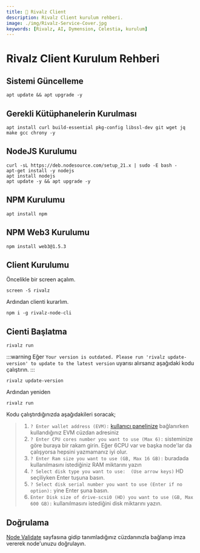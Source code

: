 ```yaml
---
title: 💾 Rivalz Client
description: Rivalz Client kurulum rehberi.
image: ./img/Rivalz-Service-Cover.jpg
keywords: [Rivalz, AI, Dymension, Celestia, kurulum]
---
```


# Rivalz Client Kurulum Rehberi

## Sistemi Güncelleme
```shell
apt update && apt upgrade -y
```

## Gerekli Kütüphanelerin Kurulması
```shell
apt install curl build-essential pkg-config libssl-dev git wget jq make gcc chrony -y
```

## NodeJS Kurulumu

```shell
curl -sL https://deb.nodesource.com/setup_21.x | sudo -E bash -
apt-get install -y nodejs
apt install nodejs 
apt update -y && apt upgrade -y
```

## NPM Kurulumu
```shell
apt install npm
```

## NPM Web3 Kurulumu
```shell
npm install web3@1.5.3
```

## Client Kurulumu
Öncelikle bir screen açalım.
```shell
screen -S rivalz
```
Ardından clienti kurarlım.
```shell
npm i -g rivalz-node-cli
```

## Cienti Başlatma
```shell
rivalz run
```

:::warning
Eğer `Your version is outdated. Please run 'rivalz update-version' to update to the latest version` uyarısı alırsanız aşağıdaki kodu çalıştırın.
:::

```shell
rivalz update-version
```
Ardından yeniden
```shell
rivalz run
```

Kodu çalıştırdığınızda aşağıdakileri soracak;
> 1. `? Enter wallet address (EVM):`  [kullanıcı panelinize](https://rivalz.ai?r=mkoltigin) bağlanırken kullandığınız EVM cüzdan adresiniz
> 2. `? Enter CPU cores number you want to use (Max 6):` sisteminize göre buraya bir rakam girin. Eğer 6CPU var ve başka node'lar da çalışyorsa hepsini yazmamanız iyi olur.
> 3. `? Enter Ram size you want to use (GB, Max 16 GB):` buradada kullanılmasını istediğiniz RAM miktarını yazın
> 4. `? Select disk type you want to use:  (Use arrow keys)` HD seçiliyken Enter tuşuna basın.
> 5. `? Select disk serial number you want to use (Enter if no option):` yine Enter şuna basın.
> 6. `Enter Disk size of drive-scsi0 (HD) you want to use (GB, Max 600 GB):` kullanılmasını istediğini disk miktarını yazın.

## Doğrulama

[Node Validate](https://rivalz.ai/dashboard/node-validate) sayfasına gidip tanımladığınız cüzdanınızla bağlanıp imza vererek node'unuzu doğrulayın. 